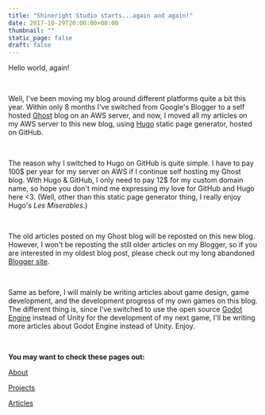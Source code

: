 ```yaml
---
title: "Shineright Studio starts...again and again!"
date: 2017-10-29T20:00:00+08:00
thumbnail: ""
static_page: false
draft: false
---
```

Hello world, again!

<br />

Well, I've been moving my blog around different platforms quite a bit this year. Within only 8 months I've switched from Google's Blogger to a self hosted [Ghost](ghost.org) blog on an AWS server, and now, I moved all my articles on my AWS server to this new blog, using [Hugo](https://gohugo.io) static page generator, hosted on GitHub.

<br />

The reason why I switched to Hugo on GitHub is quite simple. I have to pay 100$ per year for my server on AWS if I continue self hosting my Ghost blog. With Hugo & GitHub, I only need to pay 12$ for my custom domain name, so hope you don't mind me expressing my love for GitHub and Hugo here <3. (Well, other than this static page generator thing, I really enjoy Hugo's *Les Miserables*.)

<br />

The old articles posted on my Ghost blog will be reposted on this new blog. However, I won't be reposting the still older articles on my Blogger, so if you are interested in my oldest blog post, please check out my long abandoned [Blogger site](http://shinerightstudio.blogspot.tw).

<br />

Same as before, I will mainly be writing articles about game design, game development, and the development progress of my own games on this blog. The different thing is, since I've switched to use the open source [Godot Engine](https://godotengine.org) instead of Unity for the development of my next game, I'll be writing more articles about Godot Engine instead of Unity. Enjoy.

<br />

**You may want to check these pages out:**

[About](/about)

[Projects](/projects)

[Articles](/articles)